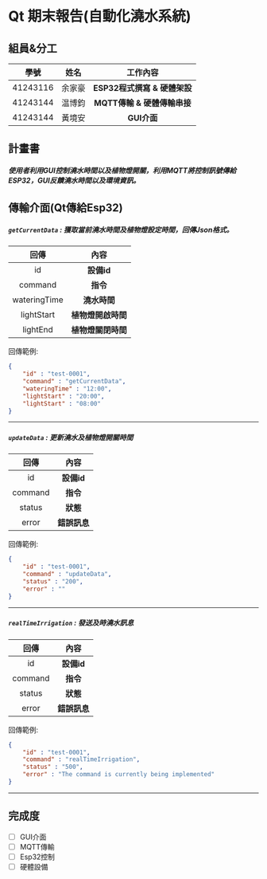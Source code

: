 # Qt 期末報告(自動化澆水系統)

## 組員&分工

| 學號  | 姓名 | **工作內容** |
| :--: | :--: | :--: |
| 41243116  | 余家豪 | **ESP32程式撰寫 & 硬體架設** |
| 41243144  | 温博鈞 | **MQTT傳輸 & 硬體傳輸串接** |
| 41243144  | 黃境安 | **GUI介面** |



## 計畫書

##### 使用者利用GUI控制澆水時間以及植物燈開關，利用MQTT將控制訊號傳給ESP32，GUI反饋澆水時間以及環境資訊。

## 傳輸介面(Qt傳給Esp32)

##### `getCurrentData` : 獲取當前澆水時間及植物燈設定時間，回傳Json格式。

| 回傳  | **內容** |
| :--: | :--: |
| id | **設備id** |
| command | **指令** |
| wateringTime | **澆水時間** |
| lightStart | **植物燈開啟時間** |
| lightEnd | **植物燈關閉時間** |

回傳範例:
```json
{
    "id" : "test-0001",
    "command" : "getCurrentData",
    "wateringTime" : "12:00",
    "lightStart" : "20:00",
    "lightStart" : "08:00"
}
```

---

##### `updateData` : 更新澆水及植物燈開關時間
| 回傳  | **內容** |
| :--: | :--: |
| id | **設備id** |
| command | **指令** |
| status | **狀態** |
| error | **錯誤訊息** |

回傳範例:
```json
{
    "id" : "test-0001",
    "command" : "updateData",
    "status" : "200",
    "error" : ""
}
```

---
##### `realTimeIrrigation` : 發送及時澆水訊息
| 回傳  | **內容** |
| :--: | :--: |
| id | **設備id** |
| command | **指令** |
| status | **狀態** |
| error | **錯誤訊息** |

回傳範例:
```json
{
    "id" : "test-0001",
    "command" : "realTimeIrrigation",
    "status" : "500",
    "error" : "The command is currently being implemented"
}
```

---


## 完成度

- [ ] GUI介面
- [ ] MQTT傳輸
- [ ] Esp32控制
- [ ] 硬體設備
